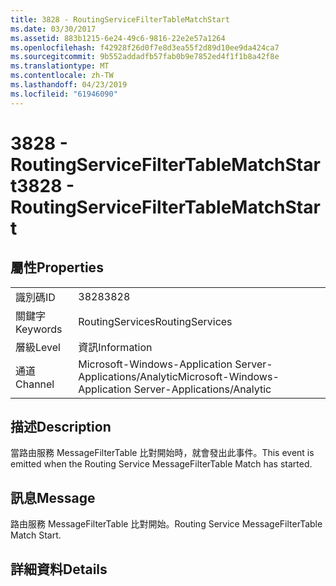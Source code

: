 ```yaml
---
title: 3828 - RoutingServiceFilterTableMatchStart
ms.date: 03/30/2017
ms.assetid: 883b1215-6e24-49c6-9816-22e2e57a1264
ms.openlocfilehash: f42928f26d0f7e8d3ea55f2d89d10ee9da424ca7
ms.sourcegitcommit: 9b552addadfb57fab0b9e7852ed4f1f1b8a42f8e
ms.translationtype: MT
ms.contentlocale: zh-TW
ms.lasthandoff: 04/23/2019
ms.locfileid: "61946090"
---
```

# <a name="3828---routingservicefiltertablematchstart"></a><span data-ttu-id="ab535-102">3828 - RoutingServiceFilterTableMatchStart</span><span class="sxs-lookup"><span data-stu-id="ab535-102">3828 - RoutingServiceFilterTableMatchStart</span></span>
## <a name="properties"></a><span data-ttu-id="ab535-103">屬性</span><span class="sxs-lookup"><span data-stu-id="ab535-103">Properties</span></span>  
  
|||  
|-|-|  
|<span data-ttu-id="ab535-104">識別碼</span><span class="sxs-lookup"><span data-stu-id="ab535-104">ID</span></span>|<span data-ttu-id="ab535-105">3828</span><span class="sxs-lookup"><span data-stu-id="ab535-105">3828</span></span>|  
|<span data-ttu-id="ab535-106">關鍵字</span><span class="sxs-lookup"><span data-stu-id="ab535-106">Keywords</span></span>|<span data-ttu-id="ab535-107">RoutingServices</span><span class="sxs-lookup"><span data-stu-id="ab535-107">RoutingServices</span></span>|  
|<span data-ttu-id="ab535-108">層級</span><span class="sxs-lookup"><span data-stu-id="ab535-108">Level</span></span>|<span data-ttu-id="ab535-109">資訊</span><span class="sxs-lookup"><span data-stu-id="ab535-109">Information</span></span>|  
|<span data-ttu-id="ab535-110">通道</span><span class="sxs-lookup"><span data-stu-id="ab535-110">Channel</span></span>|<span data-ttu-id="ab535-111">Microsoft-Windows-Application Server-Applications/Analytic</span><span class="sxs-lookup"><span data-stu-id="ab535-111">Microsoft-Windows-Application Server-Applications/Analytic</span></span>|  
  
## <a name="description"></a><span data-ttu-id="ab535-112">描述</span><span class="sxs-lookup"><span data-stu-id="ab535-112">Description</span></span>  
 <span data-ttu-id="ab535-113">當路由服務 MessageFilterTable 比對開始時，就會發出此事件。</span><span class="sxs-lookup"><span data-stu-id="ab535-113">This event is emitted when the Routing Service MessageFilterTable Match has started.</span></span>  
  
## <a name="message"></a><span data-ttu-id="ab535-114">訊息</span><span class="sxs-lookup"><span data-stu-id="ab535-114">Message</span></span>  
 <span data-ttu-id="ab535-115">路由服務 MessageFilterTable 比對開始。</span><span class="sxs-lookup"><span data-stu-id="ab535-115">Routing Service MessageFilterTable Match Start.</span></span>  
  
## <a name="details"></a><span data-ttu-id="ab535-116">詳細資料</span><span class="sxs-lookup"><span data-stu-id="ab535-116">Details</span></span>
